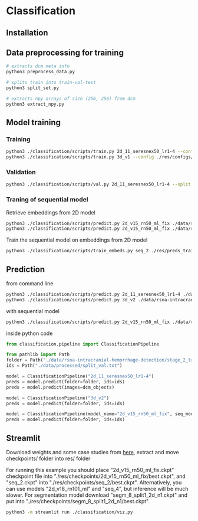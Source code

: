 
# Classification

## Installation

<!-- ```bash
conda create -n rsna python=3.9
conda install pytorch torchvision torchaudio pytorch-cuda=12.1 -c pytorch -c nvidia
conda install -c conda-forge pydicom
``` -->

## Data preprocessing for training

```bash
# extracts dcm meta info
python3 preprocess_data.py

# splits train into train-val-test
python3 split_set.py

# extracts npy arrays of size (256, 256) from dcm
python3 extract_npy.py
```


## Model training

### Training

```bash
python3 ./classification/scripts/train.py 2d_11_seresnex50_lr1-4 --config ./res/configs/2d_multichannel.json
python3 ./classification/scripts/train.py 3d_v1 --config ./res/configs/3d.json
```

### Validation

```bash
python3 ./classification/scripts/val.py 2d_11_seresnex50_lr1-4 --split val test
```

### Traning of sequential model

Retrieve embeddings from 2D model
```bash
python3 ./classification/scripts/predict.py 2d_v15_rn50_ml_fix ./data/rsna-intracranial-hemorrhage-detection/stage_2_train ./res/preds_train_0.pkl --ids ./data/processed/split_train.txt --get_embeddings
python3 ./classification/scripts/predict.py 2d_v15_rn50_ml_fix ./data/rsna-intracranial-hemorrhage-detection/stage_2_train ./res/preds_val_0.pkl --ids ./data/processed/split_val.txt --get_embeddings
```

Train the sequential model on embeddings from 2D model
```bash
python3 ./classification/scripts/train_embeds.py seq_2 ./res/preds_train_0.pkl ./res/preds_val_0.pkl
```


## Prediction

from command line
```bash
python3 ./classification/scripts/predict.py 2d_11_seresnex50_lr1-4 ./data/rsna-intracranial-hemorrhage-detection/stage_2_train ./res/preds_2_val.pkl --ids ./data/processed/split_val.txt
python3 ./classification/scripts/predict.py 3d_v2 ./data/rsna-intracranial-hemorrhage-detection/stage_2_train ./res/preds_3_val.pkl --ids ./data/processed/split_val.txt
```
with sequential model
```bash
python3 ./classification/scripts/predict.py 2d_v15_rn50_ml_fix ./data/rsna/intracranial-hemorrhage-detection/stage_2_train ./res/preds_test_seq_0.pkl --ids ./data/processed/split_test.txt --seq_model_name seq_2
``` 

inside python code
```python
from classification.pipeline import ClassificationPipeline

from pathlib import Path
folder = Path("./data/rsna-intracranial-hemorrhage-detection/stage_2_train")
ids = Path("./data/processed/split_val.txt")

model = ClassificationPipeline("2d_11_seresnex50_lr1-4")
preds = model.predict(folder=folder, ids=ids)
preds = model.predict(images=dcm_objects)

model = ClassificationPipeline("3d_v2")
preds = model.predict(folder=folder, ids=ids)

model = ClassificationPipeline(model_name="2d_v15_rn50_ml_fix", seq_model_name="seq_2")
preds = model.predict(folder=folder, ids=ids)
```

## Streamlit

Download weights and some case studies from [here](https://drive.google.com/file/d/1gjmUNMJqe1raQak48ARMRSxGF4gMtxdg/view?usp=drive_link),
extract and move checkpoints/ folder into res/ folder

For running this example you should place "2d_v15_rn50_ml_fix.ckpt" checkpoint file into "./res/checkpoints/2d_v15_rn50_ml_fix/best.ckpt", and "seq_2.ckpt" into "./res/checkpoints/seq_2/best.ckpt".
Alternatively, you can use models "2d_v18_rn101_ml" and "seq_4", but inference will be much slower.
For segmentation model download "segm_8_split1_2d_n1.ckpt" and put into "./res/checkpoints/segm_8_split1_2d_n1/best.ckpt".



```bash
python3 -m streamlit run ./classification/viz.py
```